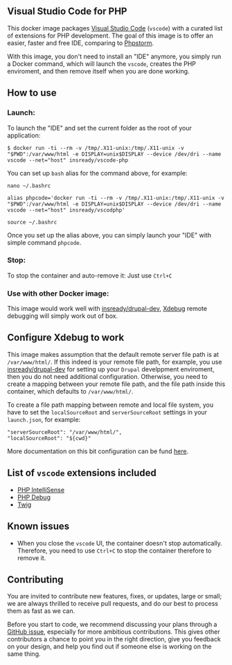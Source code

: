 ## Visual Studio Code for PHP
This docker image packages [Visual Studio Code](https://code.visualstudio.com/) (`vscode`) with a curated list of extensions for PHP development. The goal of this image is to offer an easier, faster and free IDE, comparing to [Phpstorm](https://www.jetbrains.com/phpstorm/).

With this image, you don't need to install an "IDE" anymore, you simply run a Docker command, which will launch the `vscode`, creates the PHP enviroment, and then remove itself when you are done working.


## How to use

### Launch:

To launch the "IDE" and set the current folder as the root of your application:

```console
$ docker run -ti --rm -v /tmp/.X11-unix:/tmp/.X11-unix -v "$PWD":/var/www/html -e DISPLAY=unix$DISPLAY --device /dev/dri --name vscode --net="host" insready/vscode-php
```

You can set up `bash` alias for the command above, for example:

```
nano ~/.bashrc

alias phpcode='docker run -ti --rm -v /tmp/.X11-unix:/tmp/.X11-unix -v "$PWD":/var/www/html -e DISPLAY=unix$DISPLAY --device /dev/dri --name vscode --net="host" insready/vscodphp'

source ~/.bashrc
```

Once you set up the alias above, you can simply launch your "IDE" with simple command `phpcode`.

### Stop:

To stop the container and auto-remove it:
Just use `Ctrl+C`

### Use with other Docker image:

This image would work well with [insready/drupal-dev](https://hub.docker.com/r/insready/drupal-dev/), [Xdebug](https://xdebug.org/) remote debugging will simply work out of box.

## Configure Xdebug to work
This image makes assumption that the default remote server file path is at `/var/www/html/`. If this indeed is your remote file path, for example, you use [insready/drupal-dev](https://hub.docker.com/r/insready/drupal-dev/) for setting up your `Drupal` develppment enviroment, then you do not need additional configuration. Otherwise, you need to create a mapping between your remote file path, and the file path inside this container, which defaults to `/var/www/html/`.

To create a file path mapping between remote and local file system, you have to set the `localSourceRoot` and `serverSourceRoot` settings in your `launch.json`, for example:

```
"serverSourceRoot": "/var/www/html/",
"localSourceRoot": "${cwd}"
```

More documentation on this bit configuration can be fund [here](https://github.com/felixfbecker/vscode-php-debug#remote-host-debugging).

## List of `vscode` extensions included

* [PHP IntelliSense](https://marketplace.visualstudio.com/items?itemName=felixfbecker.php-intellisense)
* [PHP Debug](https://marketplace.visualstudio.com/items?itemName=felixfbecker.php-debug)
* [Twig](https://marketplace.visualstudio.com/items?itemName=whatwedo.twig)

## Known issues

* When you close the `vscode` UI, the container doesn't stop automatically. Therefore, you need to use `Ctrl+C` to stop the container therefore to remove it.

## Contributing
You are invited to contribute new features, fixes, or updates, large or small; we are always thrilled to receive pull requests, and do our best to process them as fast as we can.

Before you start to code, we recommend discussing your plans through a [GitHub issue](https://github.com/INsReady/docker-vscode-php/issues), especially for more ambitious contributions. This gives other contributors a chance to point you in the right direction, give you feedback on your design, and help you find out if someone else is working on the same thing.
